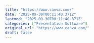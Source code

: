 ```yaml
---
title: "https://www.canva.com/"
date: "2025-09-30T00:11:40.371Z"
lastmod: "2025-09-30T00:11:40.371Z"
categories: ["Presentation Software"]
original_url: "https://www.canva.com/"
draft: false
---
```

